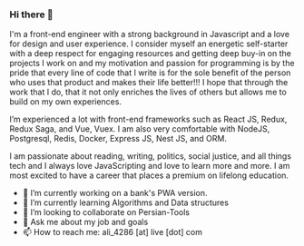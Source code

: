 ### Hi there 👋

I'm a front-end engineer with a strong background in Javascript and a love for design and user experience. I consider myself an energetic self-starter with a deep respect for engaging resources and getting deep buy-in on the projects I work on and my motivation and passion for programming is by the pride that every line of code that I write is for the sole benefit of the person who uses that product and makes their life better!!! I hope that through the work that I do, that it not only enriches the lives of others but allows me to build on my own experiences.

I’m experienced a lot with front-end frameworks such as React JS, Redux, Redux Saga, and Vue, Vuex. I am also very comfortable with NodeJS, Postgresql, Redis, Docker, Express JS, Nest JS, and ORM.

I am passionate about reading, writing, politics, social justice, and all things tech and I always love JavaScripting and love to learn more and more. I am most excited to have a career that places a premium on lifelong education.

- 🔭 I’m currently working on a bank's PWA version.
- 🌱 I’m currently learning Algorithms and Data structures
- 👯 I’m looking to collaborate on Persian-Tools
- 💬 Ask me about my job and goals
- 📫 How to reach me: ali_4286 [at] live [dot] com
